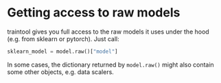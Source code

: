 # Getting access to raw models

traintool gives you full access to the raw models it uses under the hood (e.g. from 
sklearn or pytorch). Just call:

```python
sklearn_model = model.raw()["model"]
```

In some cases, the dictionary returned by `model.raw()` might also contain some other 
objects, e.g. data scalers.
